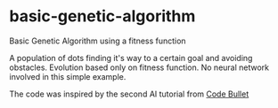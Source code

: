 # basic-genetic-algorithm
Basic Genetic Algorithm using a fitness function

A population of dots finding it's way to a certain goal and avoiding obstacles. Evolution based only on fitness function. No neural network involved in this simple example.

The code was inspired by the second AI tutorial from [Code Bullet](https://www.youtube.com/channel/UC0e3QhIYukixgh5VVpKHH9Q)
